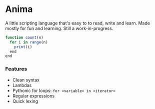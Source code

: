 # Anima

A little scripting language that's easy to to read, write and learn. Made mostly for fun and learning. Still a
work-in-progress.

```js
function count(n)
  for i in range(n)
    print(i)
  end
end
```


### Features

* Clean syntax
* Lambdas
* Pythonic for loops: `for <variable> in <iterator>`
* Regular expressions
* Quick lexing
